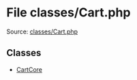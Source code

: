 File classes/Cart.php
=========

Source: [classes/Cart.php](https://github.com/PrestaShop/PrestaShop/blob/1.6.0.13/classes/Cart.php)


Classes
-------

* [CartCore](class.CartCore.md)

